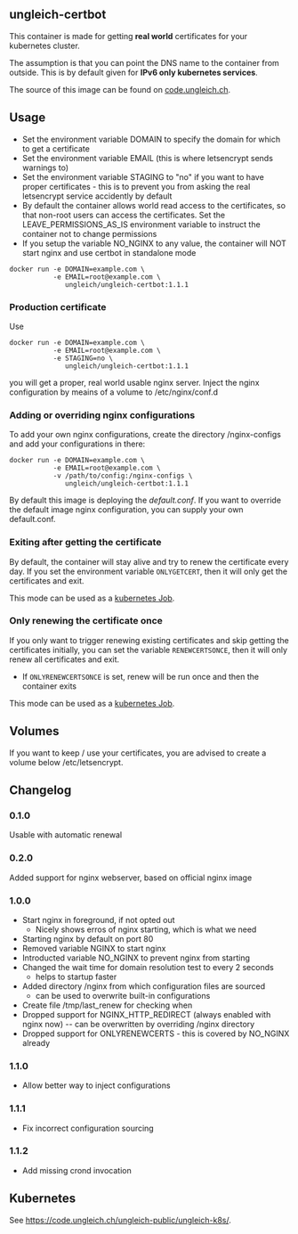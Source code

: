 ## ungleich-certbot

This container is made for getting **real world** certificates
for your kubernetes cluster.

The assumption is that you can point the DNS name to the container
from outside. This is by default given for **IPv6 only kubernetes
services**.

The source of this image can be found on
[code.ungleich.ch](https://code.ungleich.ch/ungleich-public/ungleich-certbot).

## Usage

* Set the environment variable DOMAIN to specify the domain for which
  to get a certificate
* Set the environment variable EMAIL (this is where letsencrypt sends
  warnings to)
* Set the environment variable STAGING to "no" if you want to have
  proper certificates - this is to prevent you from asking the real
  letsencrypt service accidently by default
* By default the container allows world read access to the
  certificates, so that non-root users can access the certificates.
  Set the LEAVE_PERMISSIONS_AS_IS environment variable to instruct the
  container not to change permissions
* If you setup the variable NO_NGINX to any value, the container will
  NOT start nginx and use certbot in standalone mode


```
docker run -e DOMAIN=example.com \
           -e EMAIL=root@example.com \
              ungleich/ungleich-certbot:1.1.1
```

### Production certificate

Use

```
docker run -e DOMAIN=example.com \
           -e EMAIL=root@example.com \
           -e STAGING=no \
              ungleich/ungleich-certbot:1.1.1
```

you will get a proper, real world usable nginx server. Inject the
nginx configuration by meains of a volume to /etc/nginx/conf.d

### Adding or overriding nginx configurations

To add your own nginx configurations, create the directory
/nginx-configs and add your configurations in there:

```
docker run -e DOMAIN=example.com \
           -e EMAIL=root@example.com \
           -v /path/to/config:/nginx-configs \
              ungleich/ungleich-certbot:1.1.1
```

By default this image is deploying the *default.conf*. If you want to
override the default image nginx configuration, you can supply your
own default.conf.

### Exiting after getting the certificate

By default, the container will stay alive and try to renew the
certificate every day. If you set the environment variable
`ONLYGETCERT`, then it will only get the certificates and exit.

This mode can be used
as a [kubernetes Job](https://kubernetes.io/docs/concepts/workloads/controllers/job/).

### Only renewing the certificate once

If you only want to trigger renewing existing certificates and skip
getting the certificates initially, you can set the variable
`RENEWCERTSONCE`, then it will only renew all certificates and exit.

* If `ONLYRENEWCERTSONCE` is set, renew will be run once and then the
  container exits

This mode can be used
as a [kubernetes Job](https://kubernetes.io/docs/concepts/workloads/controllers/job/).

## Volumes

If you want to keep / use your certificates, you are advised to create
a volume below /etc/letsencrypt.

## Changelog

### 0.1.0


Usable with automatic renewal

### 0.2.0

Added support for nginx webserver, based on official nginx image

### 1.0.0

- Start nginx in foreground, if not opted out
  - Nicely shows erros of nginx starting, which is what we need
- Starting nginx by default on port 80
- Removed variable NGINX to start nginx
- Introducted variable NO_NGINX to prevent nginx from starting
- Changed the wait time for domain resolution test to every 2 seconds
  - helps to startup faster
- Added directory /nginx from which configuration files are sourced
  - can be used to overwrite built-in configurations
- Create file /tmp/last_renew for checking when
- Dropped support for NGINX_HTTP_REDIRECT (always enabled with nginx
  now) -- can be overwritten by overriding /nginx directory
- Dropped support for ONLYRENEWCERTS - this is covered by NO_NGINX already

### 1.1.0

- Allow better way to inject configurations

### 1.1.1

- Fix incorrect configuration sourcing

### 1.1.2

- Add missing crond invocation


## Kubernetes

See https://code.ungleich.ch/ungleich-public/ungleich-k8s/.
